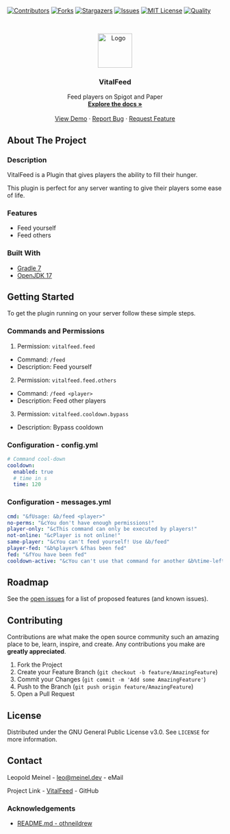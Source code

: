 <!-- PROJECT SHIELDS -->

[![Contributors][contributors-shield]][contributors-url]
[![Forks][forks-shield]][forks-url]
[![Stargazers][stars-shield]][stars-url]
[![Issues][issues-shield]][issues-url]
[![MIT License][license-shield]][license-url]
[![Quality][quality-shield]][quality-url]

<!-- PROJECT LOGO -->
<!--suppress ALL -->
<br />
<p align="center">
  <a href="https://github.com/LeoMeinel/vitalfeed">
    <img src="images/logo.png" alt="Logo" width="80" height="80">
  </a>

<h3 align="center">VitalFeed</h3>

  <p align="center">
    Feed players on Spigot and Paper
    <br />
    <a href="https://github.com/LeoMeinel/vitalfeed"><strong>Explore the docs »</strong></a>
    <br />
    <br />
    <a href="https://github.com/LeoMeinel/vitalfeed">View Demo</a>
    ·
    <a href="https://github.com/LeoMeinel/vitalfeed/issues">Report Bug</a>
    ·
    <a href="https://github.com/LeoMeinel/vitalfeed/issues">Request Feature</a>
  </p>

<!-- ABOUT THE PROJECT -->

## About The Project

### Description

VitalFeed is a Plugin that gives players the ability to fill their hunger.

This plugin is perfect for any server wanting to give their players some ease of life.

### Features

- Feed yourself
- Feed others

### Built With

- [Gradle 7](https://docs.gradle.org/7.5.1/release-notes.html)
- [OpenJDK 17](https://openjdk.java.net/projects/jdk/17/)

<!-- GETTING STARTED -->

## Getting Started

To get the plugin running on your server follow these simple steps.

### Commands and Permissions

1. Permission: `vitalfeed.feed`

- Command: `/feed`
- Description: Feed yourself

2. Permission: `vitalfeed.feed.others`

- Command: `/feed <player>`
- Description: Feed other players

3. Permission: `vitalfeed.cooldown.bypass`

- Description: Bypass cooldown

### Configuration - config.yml

```yaml
# Command cool-down
cooldown:
  enabled: true
  # time in s
  time: 120
```

### Configuration - messages.yml

```yaml
cmd: "&fUsage: &b/feed <player>"
no-perms: "&cYou don't have enough permissions!"
player-only: "&cThis command can only be executed by players!"
not-online: "&cPlayer is not online!"
same-player: "&cYou can't feed yourself! Use &b/feed"
player-fed: "&b%player% &fhas been fed"
fed: "&fYou have been fed"
cooldown-active: "&cYou can't use that command for another &b%time-left% &cseconds!"
```

<!-- ROADMAP -->

## Roadmap

See the [open issues](https://github.com/LeoMeinel/vitalfeed/issues) for a list of proposed features (and known
issues).

<!-- CONTRIBUTING -->

## Contributing

Contributions are what make the open source community such an amazing place to be, learn, inspire, and create. Any
contributions you make are **greatly appreciated**.

1. Fork the Project
2. Create your Feature Branch (`git checkout -b feature/AmazingFeature`)
3. Commit your Changes (`git commit -m 'Add some AmazingFeature'`)
4. Push to the Branch (`git push origin feature/AmazingFeature`)
5. Open a Pull Request

<!-- LICENSE -->

## License

Distributed under the GNU General Public License v3.0. See `LICENSE` for more information.

<!-- CONTACT -->

## Contact

Leopold Meinel - [leo@meinel.dev](mailto:leo@meinel.dev) - eMail

Project Link - [VitalFeed](https://github.com/LeoMeinel/vitalfeed) - GitHub

<!-- ACKNOWLEDGEMENTS -->

### Acknowledgements

- [README.md - othneildrew](https://github.com/othneildrew/Best-README-Template)

<!-- MARKDOWN LINKS & IMAGES -->

[contributors-shield]: https://img.shields.io/github/contributors-anon/LeoMeinel/vitalfeed?style=for-the-badge
[contributors-url]: https://github.com/LeoMeinel/vitalfeed/graphs/contributors
[forks-shield]: https://img.shields.io/github/forks/LeoMeinel/vitalfeed?label=Forks&style=for-the-badge
[forks-url]: https://github.com/LeoMeinel/vitalfeed/network/members
[stars-shield]: https://img.shields.io/github/stars/LeoMeinel/vitalfeed?style=for-the-badge
[stars-url]: https://github.com/LeoMeinel/vitalfeed/stargazers
[issues-shield]: https://img.shields.io/github/issues/LeoMeinel/vitalfeed?style=for-the-badge
[issues-url]: https://github.com/LeoMeinel/vitalfeed/issues
[license-shield]: https://img.shields.io/github/license/LeoMeinel/vitalfeed?style=for-the-badge
[license-url]: https://github.com/LeoMeinel/vitalfeed/blob/main/LICENSE
[quality-shield]: https://img.shields.io/codefactor/grade/github/LeoMeinel/vitalfeed?style=for-the-badge
[quality-url]: https://www.codefactor.io/repository/github/LeoMeinel/vitalfeed
